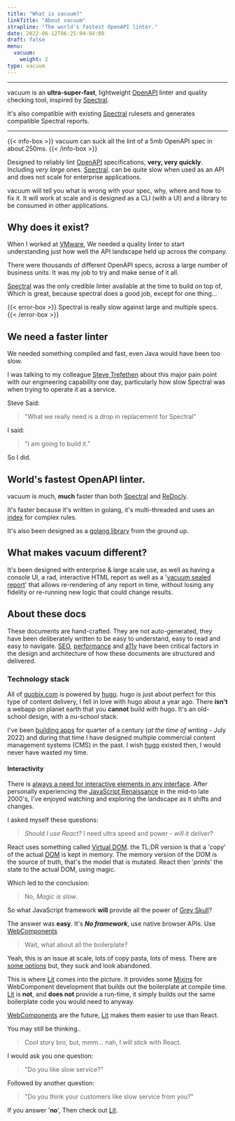```yaml
---
title: "What is vacuum?"
linkTitle: "About vacuum"
strapline: "The world's fastest OpenAPI linter."
date: 2022-06-12T06:25:04-04:00
draft: false
menu: 
  vacuum:
    weight: 2
type: vacuum
---
```


---

vacuum is an **ultra-super-fast**, lightweight [OpenAPI](https://www.openapis.org/) linter and quality checking tool, inspired by
[Spectral](https://github.com/stoplightio/spectral).

It's also compatible with existing [Spectral](https://github.com/stoplightio/spectral) rulesets and generates compatible 
Spectral reports.

---

{{< info-box >}}
vacuum can suck all the lint of a 5mb OpenAPI spec in about 250ms.
{{< /info-box >}}

Designed to reliably lint [OpenAPI](https://www.openapis.org/) specifications, **very, very quickly**. Including _very large_ ones.
[Spectral](https://github.com/stoplightio/spectral). can be quite slow when used as an API and does not scale for enterprise applications.

vacuum will tell you what is wrong with your spec, why, where and how to fix it. It will work at scale and is designed as a CLI (with a UI) and a library to be consumed in other applications.



## Why does it exist?

When I worked at [VMware](https://www.vmware.com/), We needed a quality linter to start understanding just how well the API landscape held up across the company. 

There were thousands of different OpenAPI specs, across a large number of business units. It was my job to try and make sense of it all.

[Spectral](https://github.com/stoplightio/spectral) was the only credible linter available at the time to build on top of, Which is great, 
because spectral does a good job, except for one thing...

{{< error-box >}}
Spectral is really slow against large and multiple specs.
{{< /error-box >}}


## We need a faster linter

We needed something compiled and fast, even Java would have been too slow.

I was talking to my colleague [Steve Trefethen](https://ca-17.com/) about this major pain point with our engineering capability one day, 
particularly how slow Spectral was when trying to operate it as a service.

Steve Said:

> "What we really need is a drop in replacement for Spectral"

I said: 

> "I am going to build it."

So I did. 

## World's fastest OpenAPI linter.

vacuum is much, **much** faster than both [Spectral](https://github.com/stoplightio/spectral) and [ReDocly](https://github.com/Redocly/redocly-cli).

It's faster because it's written in golang, it's multi-threaded and uses an [index](/vacuum/api/spec-index/) for complex rules.

It's also been designed as a [golang library](/vacuum/api/getting-started/) from the ground up.

## What makes vacuum different?

It's been designed with enterprise & large scale use, as well as having a console UI, a rad, interactive HTML report as
well as a '[vacuum sealed report](/vacuum/commands/report/)' that allows re-rendering of any report in time, without losing any fidelity or re-running
new logic that could change results.


## About these docs

These documents are hand-crafted. They are not auto-generated, they have been deliberately written to be easy
to understand, easy to read and easy to navigate. [SEO](https://developers.google.com/search/docs/beginner/seo-starter-guide),
[performance](https://developer.mozilla.org/en-US/docs/Learn/Performance/What_is_web_performance) and 
[a11y](https://www.a11yproject.com/) have been critical factors in the design
and architecture of how these documents are structured and delivered.

### Technology stack

All of [quobix.com](https://quobix.com) is powered by [hugo](https://gohugo.io/). hugo is just about perfect for
this type of content delivery, I fell in love with hugo about a year ago. There **isn't** a webapp on planet earth 
that you **cannot** build with hugo. It's an old-school design, with a nu-school stack.

I've been [building apps](/author) for 
quarter of a century (_at the time of writing_ - July 2022) and during that time I have designed multiple commercial content management 
systems (CMS) in the past. I wish [hugo](https://gohugo.io/) existed then, I would never have wasted my time.

#### Interactivity

There is [always a need for interactive elements in any interface](/articles/experience-engineering). After personally 
experiencing the [JavaScript Renaissance](https://medium.com/@alexbeletsky/renaissance-of-javascript-485118447cf9) in the
mid-to late 2000's, I've enjoyed watching and exploring the landscape as it shifts and changes.

I asked myself these questions:

> _Should I use React?_ I need ultra speed and power - _will it deliver_?

React uses something called [Virtual DOM](https://reactjs.org/docs/faq-internals.html). the TL;DR version is 
that a 'copy' of the actual [DOM](https://developer.mozilla.org/en-US/docs/Web/API/Document_Object_Model/Introduction) is kept in memory. The memory version of the DOM is the source of truth, that's
the model that is mutated. React then '_prints_' the state to the actual DOM, using magic.

Which led to the conclusion:

> No, _Magic is slow_. 

So what JavaScript framework **will** provide all the power of [Grey Skull](https://www.youtube.com/watch?v=V8h8snfYidg)?

The answer was **easy**. It's **_No framework_**, use native browser APIs. Use [WebComponents](https://www.webcomponents.org)

> Wait, what about all the boilerplate?

Yeah, this is an issue at scale, lots of copy pasta, lots of mess. There are [some options](https://github.com/webcomponents/element-boilerplate)
but, they suck and look abandoned.

This is where [Lit](https://lit.dev/) comes into the picture. It provides some [Mixins](https://www.typescriptlang.org/docs/handbook/mixins.html)
for WebComponent development that builds out the boilerplate at compile time. [Lit](https://lit.dev/) is **not**, and 
**does not** provide a run-time, it simply builds out the same boilerplate code you would need to anyway.

[WebComponents](https://www.webcomponents.org) are the future, [Lit](https://lit.dev/) makes them easier to use
than React. 

You may still be thinking..

> Cool story bro, but, mmm... nah, I will stick with React.

I would ask you one question: 

> "Do you like slow service?"

Followed by another question:

> "Do you think your customers like slow service from you?"

If you answer '**no**', Then check out [Lit](https://lit.dev/).

